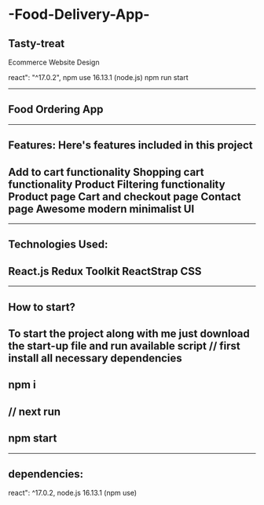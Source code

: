 # -Food-Delivery-App-
## Tasty-treat 
Ecommerce Website Design

react": "^17.0.2",
 npm use 16.13.1 (node.js)
 npm run start

-------
Food Ordering App
--------------------
------------------------
Features:
Here's features included in this project
----------------------------------------
Add to cart functionality
Shopping cart functionality
Product Filtering functionality
Product page
Cart and checkout page
Contact page
Awesome modern minimalist UI
------------------------------
------------------------
Technologies Used:
------------------------------
React.js
Redux Toolkit
ReactStrap
CSS
------------------------------
--------------------------------
How to start?
----------------------------------
To start the project along with me just download the start-up file and run available script
// first install all necessary dependencies
-------
npm i
------
// next run
--------
npm start
--------
--------
dependencies: 
--------
react": ^17.0.2,
node.js 16.13.1 (npm use)


